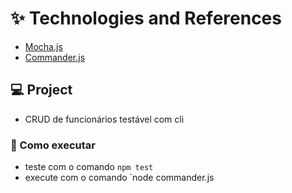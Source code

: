 # ✨ Technologies and References

- [Mocha.js](https://mochajs.org/)
- [Commander.js](https://www.npmjs.com/package/commander)

## 💻 Project

- CRUD de funcionários testável com cli

### 🚀 Como executar

- teste com o comando `npm test`
- execute com o comando `node commander.js <options>